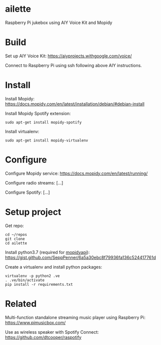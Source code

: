 # ailette
Raspberry Pi jukebox using AIY Voice Kit and Mopidy


# Build

Set up AIY Voice Kit:
https://aiyprojects.withgoogle.com/voice/

Connect to Raspberry Pi using ssh following above AIY instructions.


# Install

Install Mopidy:
https://docs.mopidy.com/en/latest/installation/debian/#debian-install

Install Mopidy Spotify extension:
```
sudo apt-get install mopidy-spotify
```

Install virtualenv:
```
sudo apt-get install mopidy-virtualenv
```


# Configure

Configure Mopidy service:
https://docs.mopidy.com/en/latest/running/

Configure radio streams:
[...]

Configure Spotify:
[...]


# Setup project

Get repo:
```
cd ~/repos
git clone 
cd ailette
```

Install python3.7 (required for [mopidyapi](https://github.com/AsbjornOlling/mopidyapi)):
https://gist.github.com/SeppPenner/6a5a30ebc8f79936fa136c524417761d

Create a virtualenv and install python packages:
```
virtualenv -p python2 .ve
. .ve/bin/activate
pip install -r requirements.txt
```


# Related

Multi-function standalone streaming music player using Raspberry Pi:
https://www.pimusicbox.com/

Use as wireless speaker with Spotify Connect:
https://github.com/dtcooper/raspotify
